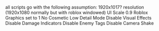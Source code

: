 all scripts go with the following assumption:
1920x1017? resolution (1920x1080 normally but with roblox windowed)
UI Scale 0.9
Roblox Graphics set to 1
No Cosmetic
Low Detail Mode
Disable Visual Effects
Disable Damage Indicators
Disable Enemy Tags
Disable Camera Shake
